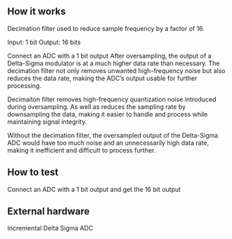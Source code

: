 <!---

This file is used to generate your project datasheet. Please fill in the information below and delete any unused
sections.

You can also include images in this folder and reference them in the markdown. Each image must be less than
512 kb in size, and the combined size of all images must be less than 1 MB.
-->

## How it works

Decimation filter used to reduce sample frequency by a factor of 16.

Input: 1 bit
Output: 16 bits

Connect an ADC with a 1 bit output 
After oversampling, the output of a Delta-Sigma modulator is at a much higher data rate than necessary. The decimation filter not only removes unwanted high-frequency noise but also reduces the data rate, making the ADC’s output usable for further processing.

Decimaiton filter removes high-frequency quantization noise introduced during oversampling. As well as reduces the sampling rate by downsampling the data, making it easier to handle and process while maintaining signal integrity.

Without the decimation filter, the oversampled output of the Delta-Sigma ADC would have too much noise and an unnecessarily high data rate, making it inefficient and difficult to process further.


## How to test

Connect an ADC with a 1 bit output and get the 16 bit output

## External hardware

Incremental Delta Sigma ADC
